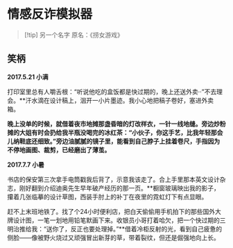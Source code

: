 # 情感反诈模拟器

>[!tip] 另一个名字
>原名：《捞女游戏》

## 笑柄

**2017.5.21 小满**

打印室里总有人嚼舌根：“听说他吃的盒饭都是快过期的，晚上还送外卖··”不去理会。**汗水滴在设计稿上，洇开一小片墨迹。我小心地把稿子卷好，塞进外卖箱。

**晚上没单的时候，就借着夜市地摊那盏昏暗的灯改样衣，一针一线地缝。旁边炒粉摊的大姐有时会扔给我半瓶没喝完的冰红茶：“小伙子，你这手艺，比我年轻那会儿纳鞋底还细致。”旁边油腻腻的镜子里，能看到自己脖子上挂着卷尺，手指因为不停地画图、裁剪，已经磨出了薄茧。**

**2017.7.7 小暑**

书店的保安第三次拿手电筒戳我后背了，示意我该走了。合上手里那本英文设计杂志，刚好翻到介绍迪奥先生早年破产经历的那一页。**橱窗玻璃映出我的影子，攥着几张临摹的设计草图，西装手肘上的补丁在夜里的霓虹灯下有点显眼。

赶不上末班地铁了。找了个24小时便利店，把白天偷偷用手机拍下的那些国外大牌设计图，一笔一划地用铅笔默画下来。收银员小哥打着哈欠，把一个快过期的三明治推给我：“送你了，反正也要处理掉。”**借着冷柜反射的光，看到自己疲惫的侧脸——像被野火烧过又顽强冒出新芽的草，带着裂纹，但还是倔强地向上长。